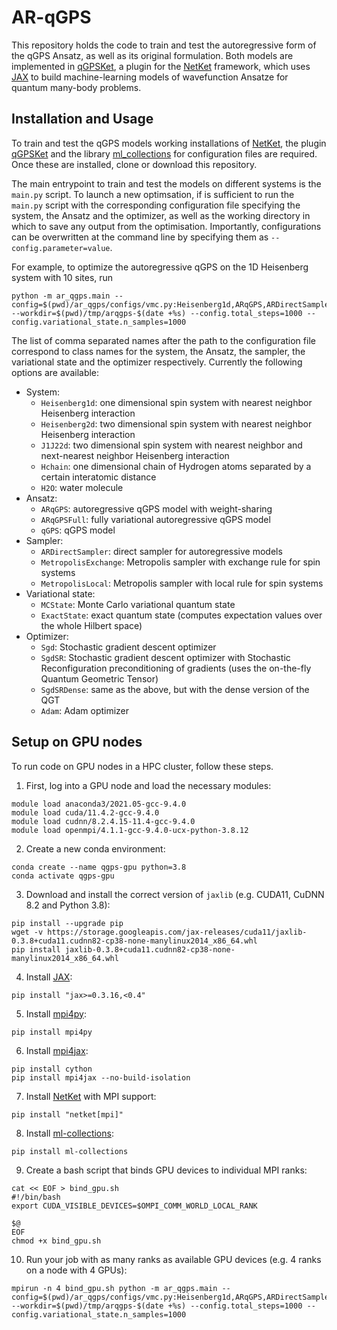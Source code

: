 # AR-qGPS

This repository holds the code to train and test the autoregressive form of the qGPS Ansatz, as well as its original formulation.
Both models are implemented in [qGPSKet](https://github.com/BoothGroup/qGPSKet), a plugin for the [NetKet](https://github.com/netket/netket) framework, which uses [JAX](https://github.com/google/jax) to build machine-learning models of wavefunction Ansatze for quantum many-body problems.

## Installation and Usage

To train and test the qGPS models working installations of [NetKet](https://github.com/netket/netket), the plugin [qGPSKet](https://github.com/BoothGroup/qGPSKet) and the library [ml_collections](https://github.com/google/ml_collections) for configuration files are required.
Once these are installed, clone or download this repository.

The main entrypoint to train and test the models on different systems is the `main.py` script.
To launch a new optimsation, if is sufficient to run the `main.py` script with the corresponding configuration file specifying the system, the Ansatz and the optimizer, as well as the working directory in which to save any output from the optimisation.
Importantly, configurations can be overwritten at the command line by specifying them as `--config.parameter=value`.

For example, to optimize the autoregressive qGPS on the 1D Heisenberg system with 10 sites, run
```
python -m ar_qgps.main --config=$(pwd)/ar_qgps/configs/vmc.py:Heisenberg1d,ARqGPS,ARDirectSampler,MCState,SgdSRDense --workdir=$(pwd)/tmp/arqgps-$(date +%s) --config.total_steps=1000 --config.variational_state.n_samples=1000
```

The list of comma separated names after the path to the configuration file correspond to class names for the system, the Ansatz, the sampler, the variational state and the optimizer respectively.
Currently the following options are available:
    
- System:
    - `Heisenberg1d`: one dimensional spin system with nearest neighbor Heisenberg interaction
    - `Heisenberg2d`: two dimensional spin system with nearest neighbor Heisenberg interaction
    - `J1J22d`: two dimensional spin system with nearest neighbor and next-nearest neighbor Heisenberg interaction
    - `Hchain`: one dimensional chain of Hydrogen atoms separated by a certain interatomic distance
    - `H2O`: water molecule
- Ansatz:
    - `ARqGPS`: autoregressive qGPS model with weight-sharing
    - `ARqGPSFull`: fully variational autoregressive qGPS model
    - `qGPS`: qGPS model
- Sampler:
    - `ARDirectSampler`: direct sampler for autoregressive models
    - `MetropolisExchange`: Metropolis sampler with exchange rule for spin systems
    - `MetropolisLocal`: Metropolis sampler with local rule for spin systems
- Variational state:
    - `MCState`: Monte Carlo variational quantum state
    - `ExactState`: exact quantum state (computes expectation values over the whole Hilbert space)
- Optimizer:
    - `Sgd`: Stochastic gradient descent optimizer
    - `SgdSR`: Stochastic gradient descent optimizer with Stochastic Reconfiguration preconditioning of gradients (uses the on-the-fly Quantum Geometric Tensor)
    - `SgdSRDense`: same as the above, but with the dense version of the QGT
    - `Adam`: Adam optimizer

## Setup on GPU nodes
To run code on GPU nodes in a HPC cluster, follow these steps.

1. First, log into a GPU node and load the necessary modules:
```
module load anaconda3/2021.05-gcc-9.4.0
module load cuda/11.4.2-gcc-9.4.0
module load cudnn/8.2.4.15-11.4-gcc-9.4.0
module load openmpi/4.1.1-gcc-9.4.0-ucx-python-3.8.12
```

2. Create a new conda environment:
```
conda create --name qgps-gpu python=3.8
conda activate qgps-gpu
```

3. Download and install the correct version of `jaxlib` (e.g. CUDA11, CuDNN 8.2 and Python 3.8):
```
pip install --upgrade pip
wget -v https://storage.googleapis.com/jax-releases/cuda11/jaxlib-0.3.8+cuda11.cudnn82-cp38-none-manylinux2014_x86_64.whl
pip install jaxlib-0.3.8+cuda11.cudnn82-cp38-none-manylinux2014_x86_64.whl
```

4. Install [JAX](https://github.com/google/jax):
```
pip install "jax>=0.3.16,<0.4"
```

5. Install [mpi4py](https://github.com/mpi4py/mpi4py):
```
pip install mpi4py
```

6. Install [mpi4jax](https://github.com/mpi4jax/mpi4jax):
```
pip install cython
pip install mpi4jax --no-build-isolation
```

7. Install [NetKet](https://github.com/netket/netket) with MPI support:
```
pip install "netket[mpi]"
```

8. Install [ml-collections](https://github.com/google/ml_collections):
```
pip install ml-collections
```

9. Create a bash script that binds GPU devices to individual MPI ranks:
```
cat << EOF > bind_gpu.sh
#!/bin/bash
export CUDA_VISIBLE_DEVICES=$OMPI_COMM_WORLD_LOCAL_RANK

$@
EOF
chmod +x bind_gpu.sh
```

10. Run your job with as many ranks as available GPU devices (e.g. 4 ranks on a node with 4 GPUs):
```
mpirun -n 4 bind_gpu.sh python -m ar_qgps.main --config=$(pwd)/ar_qgps/configs/vmc.py:Heisenberg1d,ARqGPS,ARDirectSampler,MCState,SgdSRDense --workdir=$(pwd)/tmp/arqgps-$(date +%s) --config.total_steps=1000 --config.variational_state.n_samples=1000
```
